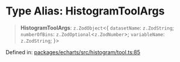 # Type Alias: HistogramToolArgs

> **HistogramToolArgs**: `z.ZodObject`\<\{ `datasetName`: `z.ZodString`; `numberOfBins`: `z.ZodOptional`\<`z.ZodNumber`\>; `variableName`: `z.ZodString`; \}\>

Defined in: [packages/echarts/src/histogram/tool.ts:85](https://github.com/geodaopenjs/openassistant/blob/2c7e2a603db0fcbd6603996e5ea15006191c5f7f/packages/echarts/src/histogram/tool.ts#L85)

